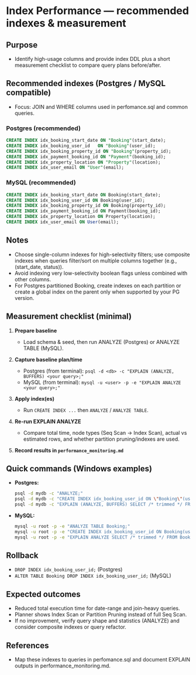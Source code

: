 # Index Performance — recommended indexes & measurement

## Purpose
- Identify high-usage columns and provide index DDL plus a short measurement checklist to compare query plans before/after.

## Recommended indexes (Postgres / MySQL compatible)
- Focus: JOIN and WHERE columns used in perfomance.sql and common queries.

### Postgres (recommended)
```sql
CREATE INDEX idx_booking_start_date ON "Booking"(start_date);
CREATE INDEX idx_booking_user_id   ON "Booking"(user_id);
CREATE INDEX idx_booking_property_id ON "Booking"(property_id);
CREATE INDEX idx_payment_booking_id ON "Payment"(booking_id);
CREATE INDEX idx_property_location ON "Property"(location);
CREATE INDEX idx_user_email ON "User"(email);
```

### MySQL (recommended)
```sql
CREATE INDEX idx_booking_start_date ON Booking(start_date);
CREATE INDEX idx_booking_user_id ON Booking(user_id);
CREATE INDEX idx_booking_property_id ON Booking(property_id);
CREATE INDEX idx_payment_booking_id ON Payment(booking_id);
CREATE INDEX idx_property_location ON Property(location);
CREATE INDEX idx_user_email ON User(email);
```

## Notes
- Choose single-column indexes for high-selectivity filters; use composite indexes when queries filter/sort on multiple columns together (e.g., (start_date, status)).
- Avoid indexing very low-selectivity boolean flags unless combined with other columns.
- For Postgres partitioned Booking, create indexes on each partition or create a global index on the parent only when supported by your PG version.

## Measurement checklist (minimal)
1. **Prepare baseline**
   - Load schema & seed, then run ANALYZE (Postgres) or ANALYZE TABLE (MySQL).
2. **Capture baseline plan/time**
   - Postgres (from terminal): `psql -d <db> -c "EXPLAIN (ANALYZE, BUFFERS) <your query>;"`
   - MySQL (from terminal): `mysql -u <user> -p -e "EXPLAIN ANALYZE <your query>;"`

3. **Apply index(es)**
   - Run `CREATE INDEX ...` then `ANALYZE` / `ANALYZE TABLE`.
4. **Re-run EXPLAIN ANALYZE**
   - Compare total time, node types (Seq Scan → Index Scan), actual vs estimated rows, and whether partition pruning/indexes are used.
5. **Record results in `performance_monitoring.md`**

## Quick commands (Windows examples)
- **Postgres:**
  ```bash
  psql -d mydb -c "ANALYZE;"
  psql -d mydb -c "CREATE INDEX idx_booking_user_id ON \"Booking\"(user_id);"
  psql -d mydb -c "EXPLAIN (ANALYZE, BUFFERS) SELECT /* trimmed */ FROM \"Booking\" b JOIN \"User\" u ON b.user_id=u.user_id WHERE b.start_date BETWEEN '2025-01-01' AND '2025-01-31';"
  ```

- **MySQL:**
  ```bash
  mysql -u root -p -e "ANALYZE TABLE Booking;"
  mysql -u root -p -e "CREATE INDEX idx_booking_user_id ON Booking(user_id);"
  mysql -u root -p -e "EXPLAIN ANALYZE SELECT /* trimmed */ FROM Booking b JOIN User u ON b.user_id=u.user_id WHERE b.start_date BETWEEN '2025-01-01' AND '2025-01-31';"
  ```

## Rollback
- `DROP INDEX idx_booking_user_id;` (Postgres)
- `ALTER TABLE Booking DROP INDEX idx_booking_user_id;` (MySQL)

## Expected outcomes
- Reduced total execution time for date-range and join-heavy queries.
- Planner shows Index Scan or Partition Pruning instead of full Seq Scan.
- If no improvement, verify query shape and statistics (ANALYZE) and consider composite indexes or query refactor.

## References
- Map these indexes to queries in perfomance.sql and document EXPLAIN outputs in performance_monitoring.md.